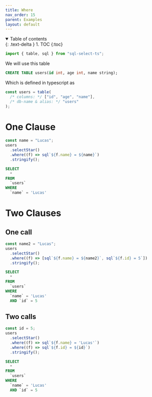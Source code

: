 ```yaml
---
title: Where
nav_order: 15
parent: Examples
layout: default
---
```


<details open markdown="block">
  <summary>
    Table of contents
  </summary>
  {: .text-delta }
1. TOC
{:toc}
</details>

```ts
import { table, sql } from "sql-select-ts";
```

We will use this table

```sql
CREATE TABLE users(id int, age int, name string);
```

Which is defined in typescript as

```ts
const users = table(
  /* columns: */ ["id", "age", "name"],
  /* db-name & alias: */ "users"
);
```

# One Clause

```ts
const name = "Lucas";
users
  .selectStar()
  .where((f) => sql`${f.name} = ${name}`)
  .stringify();
```

```sql
SELECT
  *
FROM
  `users`
WHERE
  `name` = 'Lucas'
```

# Two Clauses

## One call

```ts
const name2 = "Lucas";
users
  .selectStar()
  .where((f) => [sql`${f.name} = ${name2}`, sql`${f.id} = 5`])
  .stringify();
```

```sql
SELECT
  *
FROM
  `users`
WHERE
  `name` = 'Lucas'
  AND `id` = 5
```

## Two calls

```ts
const id = 5;
users
  .selectStar()
  .where((f) => sql`${f.name} = 'Lucas'`)
  .where((f) => sql`${f.id} = ${id}`)
  .stringify();
```

```sql
SELECT
  *
FROM
  `users`
WHERE
  `name` = 'Lucas'
  AND `id` = 5
```

